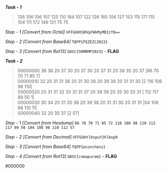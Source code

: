 ***Task - 1*** 

>126 106 106 107 125 110 164 107 122 126 160 106 
>127 153 115 171 115 104 111 172 146 121 75 75

*Step - 1* _[Convert from Octal]_
``VFFGUHtGRVpFWkMyMDIzfQ==``   

*Step - 2* _[Convert from Base64]_
``TQFP{FEZEZC2023}``

*Step - 3* _[Convert from Rot13]_
``GDSC{SRMRMP2023}``  - **FLAG**


***Task - 2***

>00000000  38 36 20 37 30 20 37 30 20 37 31 20 38 35 20 37    |86 70 70 71 85 7|  
>00000010  32 20 31 31 36 20 31 30 38 20 39 38 20 31 31 30    |2 116 108 98 110|  
>00000020  20 31 31 32 20 31 31 37 20 38 39 20 35 30 20 31    | 112 117 89 50 1|  
>00000030  30 34 20 31 30 38 20 39 38 20 31 31 30 20 31 31    |04 108 98 110 11|  
>00000040  32 20 35 37                                        |2 57|  

*Step - 1* _[Convert from Hexdump]_
``86 70 70 71 85 72 116 108 98 110 112 117 89 50 104 108 98 110 112 57``

*Step - 2* _[Convert from Decimal]_
``VFFGUHtlbnpuY2hlbnp9``

*Step - 3* _[Convert from Base64]_
``TQFP{enznchenz}``

*Step - 4* _[Convert from Rot13]_
``GDSC{ramapuram}``    - **FLAG**

#000000
